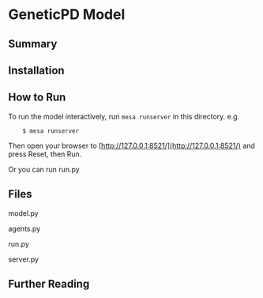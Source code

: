 # GeneticPD Model

## Summary

## Installation

## How to Run

To run the model interactively, run ``mesa runserver`` in this directory. e.g.

```
    $ mesa runserver
```

Then open your browser to [http://127.0.0.1:8521/](http://127.0.0.1:8521/) and press Reset, then Run.

Or you can run run.py

## Files

model.py

agents.py

run.py

server.py

## Further Reading
